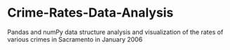 # Crime-Rates-Data-Analysis
Pandas and numPy data structure analysis and visualization of the rates of various crimes in Sacramento in January 2006 
